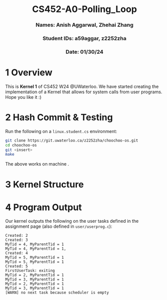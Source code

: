 <div align="center">

# CS452-A0-Polling_Loop
### Names: Anish Aggarwal, Zhehai Zhang
### Student IDs: a59aggar, z2252zha
### Date: 01/30/24

</div>

# 1 Overview
This is **Kernel 1** of CS452 W24 @UWaterloo. We have started creating the implementation of a Kernel that allows for system calls from user programs. Hope you like it :)

# 2 Hash Commit & Testing
Run the following on a `linux.student.cs` environment:
```bash
git clone https://git.uwaterloo.ca/z2252zha/choochoo-os.git
cd choochoo-os
git <insert>
make
```

The above works on machine <insert>.

# 3 Kernel Structure

# 4 Program Output

Our kernel outputs the following on the user tasks defined in the assignment page (also defined in `user/userprog.c`):

```
Created: 2
Created: 3
MyTid = 4, MyParentTid = 1
MyTid = 4, MyParentTid = 1,
Created: 4
MyTid = 5, MyParentTid = 1
MyTid = 5, MyParentTid = 1
Created: 5
FirstUserTask: exiting
MyTid = 2, MyParentTid = 1
MyTid = 3, MyParentTid = 1
MyTid = 2, MyParentTid = 1
MyTid = 3, MyParentTid = 1
[WARN] no next task because scheduler is empty
```



